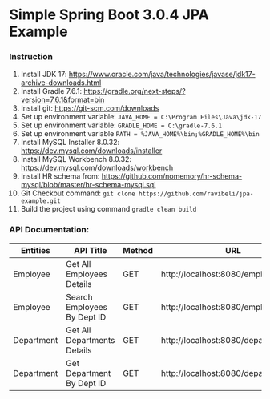 # Simple Spring Boot 3.0.4 JPA Example

### Instruction
1. Install JDK 17: https://www.oracle.com/java/technologies/javase/jdk17-archive-downloads.html
2. Install Gradle 7.6.1: https://gradle.org/next-steps/?version=7.6.1&format=bin
3. Install git: https://git-scm.com/downloads
4. Set up environment variable: `JAVA_HOME = C:\Program Files\Java\jdk-17`
5. Set up environment variable: `GRADLE_HOME = C:\gradle-7.6.1`
6. Set up environment variable `PATH = %JAVA_HOME%\bin;%GRADLE_HOME%\bin` 
7. Install MySQL Installer 8.0.32: https://dev.mysql.com/downloads/installer
8. Install MySQL Workbench 8.0.32: https://dev.mysql.com/downloads/workbench
9. Install HR schema from: https://github.com/nomemory/hr-schema-mysql/blob/master/hr-schema-mysql.sql
10. Git Checkout command: `git clone https://github.com/ravibeli/jpa-example.git`
11. Build the project using command `gradle clean build`

### API Documentation:

| Entities    | API Title                     | Method   | URL                                  |
|-------------|-------------------------------|----------|--------------------------------------|
| Employee    | Get All Employees Details     | GET      | http://localhost:8080/employees      |
| Employee    | Search Employees By Dept ID   | GET      | http://localhost:8080/employees/20   |
| Department  | Get All Departments Details   | GET      | http://localhost:8080/departments    |
| Department  | Get Department By Dept ID     | GET      | http://localhost:8080/departments/20 |

